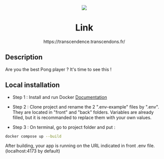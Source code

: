 <div align="center">
	<img src="https://i.postimg.cc/nrQ60yzM/Screen-Recording2024-05-09at16-55-41-ezgif-com-video-to-gif-converter.gif">
</div>

<h1 align="center">
	Link
</h1>
<p align="center">
	https://transcendence.transcendons.fr/
</p>


## Description
Are you the best Pong player ? It's time to see this !

## Local installation

- Step 1 : Install and run Docker [Documentation](https://docs.docker.com/engine/install/)

- Step 2 : Clone project and rename the 2 ".env-example" files by ".env". They are located in "front" and "back" folders. Variables are already filled, but it is recommanded to replace them with your own values.

- Step 3 : On terminal, go to project folder and put :
```bash
docker compose up --build
```

After building, your app is running on the URL indicated in front .env file. (localhost:4173 by default)
